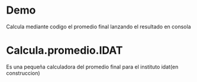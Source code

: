 # Demo
Calcula mediante codigo el promedio final lanzando el resultado en consola
# Calcula.promedio.IDAT
Es una pequeña calculadora del promedio final para el instituto idat(en construccion)
